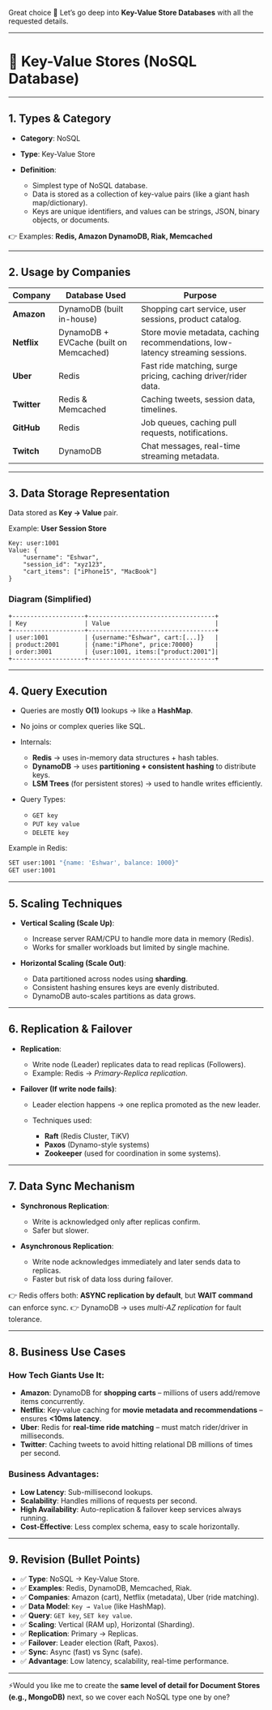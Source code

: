Great choice 🚀 Let’s go deep into **Key-Value Store Databases** with all the requested details.

---

# 📌 Key-Value Stores (NoSQL Database)

---

## 1. **Types & Category**

* **Category**: NoSQL
* **Type**: Key-Value Store
* **Definition**:

    * Simplest type of NoSQL database.
    * Data is stored as a collection of key-value pairs (like a giant hash map/dictionary).
    * Keys are unique identifiers, and values can be strings, JSON, binary objects, or documents.

👉 Examples: **Redis, Amazon DynamoDB, Riak, Memcached**

---

## 2. **Usage by Companies**

| Company     | Database Used                           | Purpose                                                                        |
| ----------- | --------------------------------------- | ------------------------------------------------------------------------------ |
| **Amazon**  | DynamoDB (built in-house)               | Shopping cart service, user sessions, product catalog.                         |
| **Netflix** | DynamoDB + EVCache (built on Memcached) | Store movie metadata, caching recommendations, low-latency streaming sessions. |
| **Uber**    | Redis                                   | Fast ride matching, surge pricing, caching driver/rider data.                  |
| **Twitter** | Redis & Memcached                       | Caching tweets, session data, timelines.                                       |
| **GitHub**  | Redis                                   | Job queues, caching pull requests, notifications.                              |
| **Twitch**  | DynamoDB                                | Chat messages, real-time streaming metadata.                                   |

---

## 3. **Data Storage Representation**

Data stored as **Key → Value** pair.

Example: **User Session Store**

```
Key: user:1001
Value: {
    "username": "Eshwar",
    "session_id": "xyz123",
    "cart_items": ["iPhone15", "MacBook"]
}
```

### Diagram (Simplified)

```
+--------------------+-----------------------------------+
| Key                | Value                             |
+--------------------+-----------------------------------+
| user:1001          | {username:"Eshwar", cart:[...]}   |
| product:2001       | {name:"iPhone", price:70000}      |
| order:3001         | {user:1001, items:["product:2001"]|
+--------------------+-----------------------------------+
```

---

## 4. **Query Execution**

* Queries are mostly **O(1)** lookups → like a **HashMap**.
* No joins or complex queries like SQL.
* Internals:

    * **Redis** → uses in-memory data structures + hash tables.
    * **DynamoDB** → uses **partitioning + consistent hashing** to distribute keys.
    * **LSM Trees** (for persistent stores) → used to handle writes efficiently.
* Query Types:

    * `GET key`
    * `PUT key value`
    * `DELETE key`

Example in Redis:

```bash
SET user:1001 "{name: 'Eshwar', balance: 1000}"
GET user:1001
```

---

## 5. **Scaling Techniques**

* **Vertical Scaling (Scale Up)**:

    * Increase server RAM/CPU to handle more data in memory (Redis).
    * Works for smaller workloads but limited by single machine.

* **Horizontal Scaling (Scale Out)**:

    * Data partitioned across nodes using **sharding**.
    * Consistent hashing ensures keys are evenly distributed.
    * DynamoDB auto-scales partitions as data grows.

---

## 6. **Replication & Failover**

* **Replication**:

    * Write node (Leader) replicates data to read replicas (Followers).
    * Example: Redis → *Primary-Replica replication*.

* **Failover (If write node fails)**:

    * Leader election happens → one replica promoted as the new leader.
    * Techniques used:

        * **Raft** (Redis Cluster, TiKV)
        * **Paxos** (Dynamo-style systems)
        * **Zookeeper** (used for coordination in some systems).

---

## 7. **Data Sync Mechanism**

* **Synchronous Replication**:

    * Write is acknowledged only after replicas confirm.
    * Safer but slower.

* **Asynchronous Replication**:

    * Write node acknowledges immediately and later sends data to replicas.
    * Faster but risk of data loss during failover.

👉 Redis offers both: **ASYNC replication by default**, but **WAIT command** can enforce sync.
👉 DynamoDB → uses *multi-AZ replication* for fault tolerance.

---

## 8. **Business Use Cases**

### How Tech Giants Use It:

* **Amazon**: DynamoDB for **shopping carts** – millions of users add/remove items concurrently.
* **Netflix**: Key-value caching for **movie metadata and recommendations** – ensures **<10ms latency**.
* **Uber**: Redis for **real-time ride matching** – must match rider/driver in milliseconds.
* **Twitter**: Caching tweets to avoid hitting relational DB millions of times per second.

### Business Advantages:

* **Low Latency**: Sub-millisecond lookups.
* **Scalability**: Handles millions of requests per second.
* **High Availability**: Auto-replication & failover keep services always running.
* **Cost-Effective**: Less complex schema, easy to scale horizontally.

---

## 9. **Revision (Bullet Points)**

* ✅ **Type**: NoSQL → Key-Value Store.
* ✅ **Examples**: Redis, DynamoDB, Memcached, Riak.
* ✅ **Companies**: Amazon (cart), Netflix (metadata), Uber (ride matching).
* ✅ **Data Model**: `Key → Value` (like HashMap).
* ✅ **Query**: `GET key`, `SET key value`.
* ✅ **Scaling**: Vertical (RAM up), Horizontal (Sharding).
* ✅ **Replication**: Primary → Replicas.
* ✅ **Failover**: Leader election (Raft, Paxos).
* ✅ **Sync**: Async (fast) vs Sync (safe).
* ✅ **Advantage**: Low latency, scalability, real-time performance.

---

⚡Would you like me to create the **same level of detail for Document Stores (e.g., MongoDB)** next, so we cover each NoSQL type one by one?

